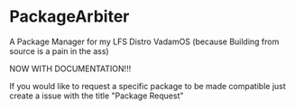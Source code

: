 # PackageArbiter

A Package Manager for my LFS Distro VadamOS (because Building from source is a pain in the ass)

NOW WITH DOCUMENTATION!!!

If you would like to request a specific package to be made compatible just create a issue with the title "Package Request"
